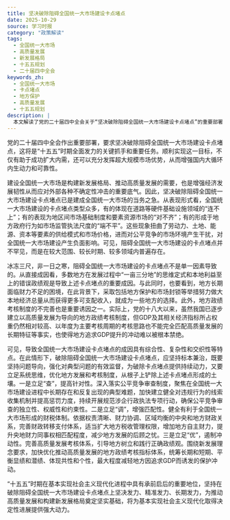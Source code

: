 ```yaml
---
title: 坚决破除阻碍全国统一大市场建设卡点堵点
date: 2025-10-29
source: 学习时报
category: "政策解读"
tags:
  - 全国统一大市场
  - 高质量发展
  - 新发展格局
  - 十五五规划
  - 二十届四中全会
keywords_zh:
  - 全国统一大市场
  - 卡点堵点
  - 地方保护
  - 高质量发展
  - 十五五规划
description: |
  本文解读了党的二十届四中全会关于“坚决破除阻碍全国统一大市场建设卡点堵点”的重要部署。文章分析了地方保护、市场分割等卡点堵点的表现形式与深层原因，并提出了立足“查、调、优”的标本兼治之策，即强化公平竞争审查、健全财税体制、完善高质量发展考核体系，以增强国内大循环内生动力，为基本实现社会主义现代化提供强大动力。
---
```


党的二十届四中全会作出重要部署，要求坚决破除阻碍全国统一大市场建设卡点堵点，这将是“十五五”时期全面发力的关键抓手和重要任务。顺利实现这一目标，不仅有助于成功扩大内需，还可以充分发挥超大规模市场优势，从而增强国内大循环内生动力和可靠性。

建设全国统一大市场是构建新发展格局、推动高质量发展的需要，也是增强经济发展韧性从而应对外部各种不确定性冲击的重要底气。因此，坚决破除阻碍全国统一大市场建设卡点堵点已是建成全国统一大市场的当务之急。从表现形式看，全国统一大市场建设的卡点堵点类型众多，有的体现在道路等硬件基础设施领域的“连不上”；有的表现为地区间市场基础制度和要素资源市场的“对不齐”；有的形成于地方政府行为如市场监管执法尺度的“端不平”。这些现象扭曲了劳动力、土地、能源、资本等要素的供给模式和市场价格，进而对公平竞争的市场环境产生干扰，对全国统一大市场建设产生负面影响。可见，阻碍全国统一大市场建设的卡点堵点并不罕见，而是在较大范围、较长时期、较多领域内普遍存在。

冰冻三尺，非一日之寒，阻碍全国统一大市场建设的卡点堵点不是单一因素导致的。从直接成因看，多数地方在发展过程中“一亩三分地”的思维定式和本地利益至上的错误政绩观是导致上述卡点堵点的重要成因。与此同时，也要看到，地方长期面临财力不足的困境，在此背景下，采取包括地方保护和市场封锁等举措努力做大本地经济总量从而获得更多可支配收入，就成为一些地方的选择。此外，地方政绩考核制度的不完善也是重要诱因之一。实际上，党的十八大以来，虽然我国已逐步建立以高质量发展为导向的地方政绩考核制度，但GDP及其相关经济指标所占权重仍然相对较高、以年度为主要考核周期的考核思路也不能完全匹配高质量发展的长期特征等事实，也使得地方追求GDP提升的冲动难以被根本禁绝。

可见，导致全国统一大市场建设卡点堵点的成因具有综合性、复杂性和交织性等特点。在此情形下，破除阻碍全国统一大市场建设卡点堵点，应坚持标本兼治，既要坚持问题导向，强化对典型问题的有效监督，为破除卡点堵点提供持续动力，又要立足系统思维，优化地方发展和考核制度，从根子上铲除上述卡点堵点形成的土壤。一是立足“查”，提高针对性。深入落实公平竞争审查制度，聚焦在全国统一大市场建设进程中长期存在和反复出现的典型难题，加快建立健全对违规行为的线索收集机制并提高惩罚力度，持续开展规范涉企行政执法专项行动，确保公平竞争审查的独立性、权威性和约束性。二是立足“调”，增强匹配性。健全有利于全国统一大市场形成的财税体制。依据权责清晰、财力协调、区域均衡的中央和地方财政关系，完善财政转移支付体系，适当扩大地方税收管理权限，增加地方自主财力，提升央地财力同事权相匹配程度，减少地方发展的后顾之忧。三是立足“优”，遏制冲动性。完善高质量发展考核体系，引导地方树立和践行正确政绩观。围绕新发展理念要求，加快优化推动高质量发展的地方政绩考核指标体系，统筹长期和短期、平衡显绩和潜绩、体现共性和个性，最大程度减轻地方因追求GDP而诱发的保护冲动。

“十五五”时期在基本实现社会主义现代化进程中具有承前启后的重要地位，坚持在破除阻碍全国统一大市场建设卡点堵点上坚决发力、精准发力、长期发力，为推动高质量发展和构建新发展格局奠定坚实基础，将为基本实现社会主义现代化取得决定性进展提供强大动力。
